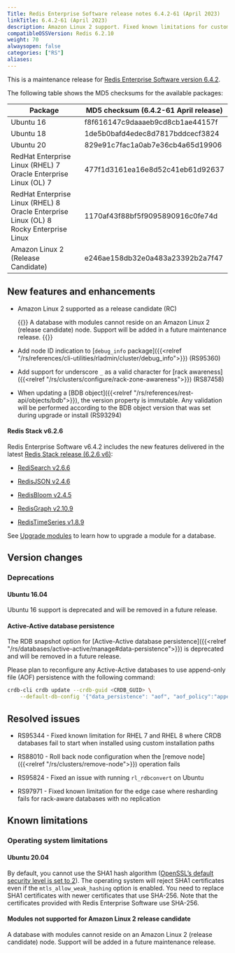 ```yaml
---
Title: Redis Enterprise Software release notes 6.4.2-61 (April 2023)
linkTitle: 6.4.2-61 (April 2023)
description: Amazon Linux 2 support. Fixed known limitations for custom installation on RHEL 7 and RHEL 8, running rl_rdbconvert manually, and resharding rack-aware databases with no replication.
compatibleOSSVersion: Redis 6.2.10
weight: 70
alwaysopen: false
categories: ["RS"]
aliases: 
---
```


This is a maintenance release for ​[​Redis Enterprise Software version 6.4.2](https://redis.com/redis-enterprise-software/download-center/software/).

The following table shows the MD5 checksums for the available packages:

| Package | MD5 checksum (6.4.2-61 April release) |
|---------|---------------------------------------|
| Ubuntu 16 | f8f616147c9daaaeb9cd8cb1ae44157f |
| Ubuntu 18 | 1de5b0bafd4edec8d7817bddcecf3824 |
| Ubuntu 20 | 829e91c7fac1a0ab7e36cb4a65d19906 |
| RedHat Enterprise Linux (RHEL) 7<br/>Oracle Enterprise Linux (OL) 7 | 477f1d3161ea16e8d52c41eb61d92637 |
| RedHat Enterprise Linux (RHEL) 8<br/>Oracle Enterprise Linux (OL) 8 <br/>Rocky Enterprise Linux | 1170af43f88bf5f9095890916c0fe74d |
| Amazon Linux 2 (Release Candidate) | e246ae158db32e0a483a23392b2a7f47 |

## New features and enhancements

- Amazon Linux 2 supported as a release candidate (RC)

    {{<note>}}
A database with modules cannot reside on an Amazon Linux 2 (release candidate) node. Support will be added in a future maintenance release.
    {{</note>}}

- Add node ID indication to [`debug_info` package]({{<relref "/rs/references/cli-utilities/rladmin/cluster/debug_info">}}) (RS95360)

- Add support for underscore `_` as a valid character for [rack awareness]({{<relref "/rs/clusters/configure/rack-zone-awareness">}}) (RS87458)

- When updating a [BDB object]({{<relref "/rs/references/rest-api/objects/bdb">}}), the version property is immutable. Any validation will be performed according to the BDB object version that was set during upgrade or install (RS93294)

#### Redis Stack v6.2.6

Redis Enterprise Software v6.4.2 includes the new features delivered in the latest [Redis Stack release (6.2.6 v6)](https://redis.com/blog/introducing-redis-stack-6-2-6-and-7-0-6/):

- [RediSearch v2.6.6](https://docs.redis.com/latest/modules/redisearch)

- [RedisJSON v2.4.6](https://docs.redis.com/latest/modules/redisjson)

- [RedisBloom v2.4.5](https://docs.redis.com/latest/modules/redisbloom)

- [RedisGraph v2.10.9](https://docs.redis.com/latest/modules/redisgraph)

- [RedisTimeSeries v1.8.9](https://docs.redis.com/latest/modules/redistimeseries)

See [Upgrade modules](https://docs.redis.com/latest/modules/install/upgrade-module/) to learn how to upgrade a module for a database.

## Version changes

### Deprecations

#### Ubuntu 16.04

Ubuntu 16 support is deprecated and will be removed in a future release.

#### Active-Active database persistence

The RDB snapshot option for [Active-Active database persistence]({{<relref "/rs/databases/active-active/manage#data-persistence">}}) is deprecated and will be removed in a future release.

Please plan to reconfigure any Active-Active databases to use append-only file (AOF) persistence with the following command:

```sh
crdb-cli crdb update --crdb-guid <CRDB_GUID> \
    --default-db-config '{"data_persistence": "aof", "aof_policy":"appendfsync-every-sec"}'
```

## Resolved issues

- RS95344 - Fixed known limitation for RHEL 7 and RHEL 8 where CRDB databases fail to start when installed using custom installation paths

- RS88010 - Roll back node configuration when the [remove node]({{<relref "/rs/clusters/remove-node">}}) operation fails

- RS95824 - Fixed an issue with running `rl_rdbconvert` on Ubuntu

- RS97971 - Fixed known limitation for the edge case where resharding fails for rack-aware databases with no replication

## Known limitations

### Operating system limitations

#### Ubuntu 20.04

By default, you cannot use the SHA1 hash algorithm ([OpenSSL’s default security level is set to 2](https://manpages.ubuntu.com/manpages/focal/man3/SSL_CTX_set_security_level.3ssl.html#notes)). The operating system will reject SHA1 certificates even if the `mtls_allow_weak_hashing` option is enabled. You need to replace SHA1 certificates with newer certificates that use SHA-256. Note that the certificates provided with Redis Enterprise Software use SHA-256.

#### Modules not supported for Amazon Linux 2 release candidate

A database with modules cannot reside on an Amazon Linux 2 (release candidate) node. Support will be added in a future maintenance release.
